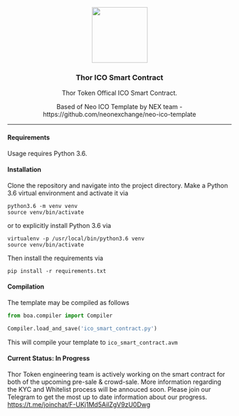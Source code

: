 <p align="center">
  <img
    src="https://assets.brandfolder.com/p429iy-cjzaz4-epdy6e/v/1550884/view.png"
    width="125px;">
</p>
<h3 align="center">Thor ICO Smart Contract</h3>
<p align="center">Thor Token Offical ICO Smart Contract.</p>
<p align="center">Based of Neo ICO Template by NEX team - https://github.com/neonexchange/neo-ico-template</p>
<hr/>

#### Requirements

Usage requires Python 3.6.

#### Installation

Clone the repository and navigate into the project directory. 
Make a Python 3.6 virtual environment and activate it via

```shell
python3.6 -m venv venv
source venv/bin/activate
```

or to explicitly install Python 3.6 via

    virtualenv -p /usr/local/bin/python3.6 venv
    source venv/bin/activate

Then install the requirements via

```shell
pip install -r requirements.txt
```

#### Compilation

The template may be compiled as follows

```python
from boa.compiler import Compiler

Compiler.load_and_save('ico_smart_contract.py')
```


This will compile your template to `ico_smart_contract.avm`


#### Current Status: In Progress

Thor Token engineering team is actively working on the smart contract for both of the upcoming pre-sale & crowd-sale. More information regarding the KYC and Whitelist process will be annouced soon. Please join our Telegram to get the most up to date information about our progress. https://t.me/joinchat/F-UKj1Md5AilZgV9zU0Dwg
